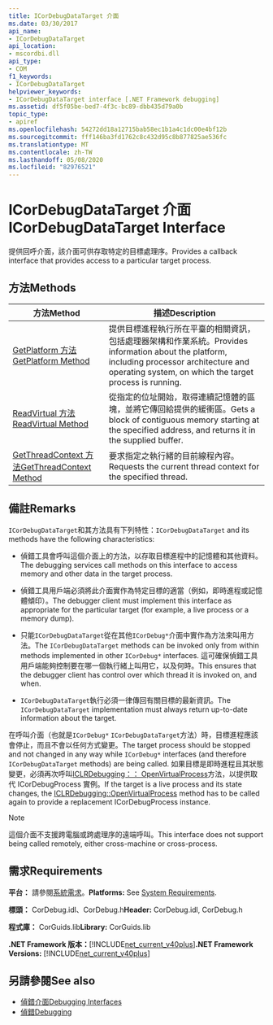 ```yaml
---
title: ICorDebugDataTarget 介面
ms.date: 03/30/2017
api_name:
- ICorDebugDataTarget
api_location:
- mscordbi.dll
api_type:
- COM
f1_keywords:
- ICorDebugDataTarget
helpviewer_keywords:
- ICorDebugDataTarget interface [.NET Framework debugging]
ms.assetid: df5f05be-bed7-4f3c-bc89-dbb435d79a0b
topic_type:
- apiref
ms.openlocfilehash: 54272dd18a12715bab58ec1b1a4c1dc00e4bf12b
ms.sourcegitcommit: fff146ba3fd1762c8c432d95c8b877825ae536fc
ms.translationtype: MT
ms.contentlocale: zh-TW
ms.lasthandoff: 05/08/2020
ms.locfileid: "82976521"
---
```

# <a name="icordebugdatatarget-interface"></a><span data-ttu-id="950de-102">ICorDebugDataTarget 介面</span><span class="sxs-lookup"><span data-stu-id="950de-102">ICorDebugDataTarget Interface</span></span>
<span data-ttu-id="950de-103">提供回呼介面，該介面可供存取特定的目標處理序。</span><span class="sxs-lookup"><span data-stu-id="950de-103">Provides a callback interface that provides access to a particular target process.</span></span>  
  
## <a name="methods"></a><span data-ttu-id="950de-104">方法</span><span class="sxs-lookup"><span data-stu-id="950de-104">Methods</span></span>  
  
|<span data-ttu-id="950de-105">方法</span><span class="sxs-lookup"><span data-stu-id="950de-105">Method</span></span>|<span data-ttu-id="950de-106">描述</span><span class="sxs-lookup"><span data-stu-id="950de-106">Description</span></span>|  
|------------|-----------------|  
|[<span data-ttu-id="950de-107">GetPlatform 方法</span><span class="sxs-lookup"><span data-stu-id="950de-107">GetPlatform Method</span></span>](icordebugdatatarget-getplatform-method.md)|<span data-ttu-id="950de-108">提供目標進程執行所在平臺的相關資訊，包括處理器架構和作業系統。</span><span class="sxs-lookup"><span data-stu-id="950de-108">Provides information about the platform, including processor architecture and operating system, on which the target process is running.</span></span>|  
|[<span data-ttu-id="950de-109">ReadVirtual 方法</span><span class="sxs-lookup"><span data-stu-id="950de-109">ReadVirtual Method</span></span>](icordebugdatatarget-readvirtual-method.md)|<span data-ttu-id="950de-110">從指定的位址開始，取得連續記憶體的區塊，並將它傳回給提供的緩衝區。</span><span class="sxs-lookup"><span data-stu-id="950de-110">Gets a block of contiguous memory starting at the specified address, and returns it in the supplied buffer.</span></span>|  
|[<span data-ttu-id="950de-111">GetThreadContext 方法</span><span class="sxs-lookup"><span data-stu-id="950de-111">GetThreadContext Method</span></span>](icordebugdatatarget-getthreadcontext-method.md)|<span data-ttu-id="950de-112">要求指定之執行緒的目前線程內容。</span><span class="sxs-lookup"><span data-stu-id="950de-112">Requests the current thread context for the specified thread.</span></span>|  
  
## <a name="remarks"></a><span data-ttu-id="950de-113">備註</span><span class="sxs-lookup"><span data-stu-id="950de-113">Remarks</span></span>  
 <span data-ttu-id="950de-114">`ICorDebugDataTarget`和其方法具有下列特性：</span><span class="sxs-lookup"><span data-stu-id="950de-114">`ICorDebugDataTarget` and its methods have the following characteristics:</span></span>  
  
- <span data-ttu-id="950de-115">偵錯工具會呼叫這個介面上的方法，以存取目標進程中的記憶體和其他資料。</span><span class="sxs-lookup"><span data-stu-id="950de-115">The debugging services call methods on this interface to access memory and other data in the target process.</span></span>  
  
- <span data-ttu-id="950de-116">偵錯工具用戶端必須將此介面實作為特定目標的適當（例如，即時進程或記憶體傾印）。</span><span class="sxs-lookup"><span data-stu-id="950de-116">The debugger client must implement this interface as appropriate for the particular target (for example, a live process or a memory dump).</span></span>  
  
- <span data-ttu-id="950de-117">只能`ICorDebugDataTarget`從在其他`ICorDebug*`介面中實作為方法來叫用方法。</span><span class="sxs-lookup"><span data-stu-id="950de-117">The `ICorDebugDataTarget` methods can be invoked only from within methods implemented in other `ICorDebug*` interfaces.</span></span> <span data-ttu-id="950de-118">這可確保偵錯工具用戶端能夠控制要在哪一個執行緒上叫用它，以及何時。</span><span class="sxs-lookup"><span data-stu-id="950de-118">This ensures that the debugger client has control over which thread it is invoked on, and when.</span></span>  
  
- <span data-ttu-id="950de-119">`ICorDebugDataTarget`執行必須一律傳回有關目標的最新資訊。</span><span class="sxs-lookup"><span data-stu-id="950de-119">The `ICorDebugDataTarget` implementation must always return up-to-date information about the target.</span></span>  
  
 <span data-ttu-id="950de-120">在呼叫介面（也就是`ICorDebug*` `ICorDebugDataTarget`方法）時，目標進程應該會停止，而且不會以任何方式變更。</span><span class="sxs-lookup"><span data-stu-id="950de-120">The target process should be stopped and not changed in any way while `ICorDebug*` interfaces (and therefore `ICorDebugDataTarget` methods) are being called.</span></span> <span data-ttu-id="950de-121">如果目標是即時進程且其狀態變更，必須再次呼叫[ICLRDebugging：： OpenVirtualProcess](iclrdebugging-openvirtualprocess-method.md)方法，以提供取代 ICorDebugProcess 實例。</span><span class="sxs-lookup"><span data-stu-id="950de-121">If the target is a live process and its state changes, the [ICLRDebugging::OpenVirtualProcess](iclrdebugging-openvirtualprocess-method.md) method has to be called again to provide a replacement ICorDebugProcess instance.</span></span>  
  
> [!NOTE]
> <span data-ttu-id="950de-122">這個介面不支援跨電腦或跨處理序的遠端呼叫。</span><span class="sxs-lookup"><span data-stu-id="950de-122">This interface does not support being called remotely, either cross-machine or cross-process.</span></span>  
  
## <a name="requirements"></a><span data-ttu-id="950de-123">需求</span><span class="sxs-lookup"><span data-stu-id="950de-123">Requirements</span></span>  
 <span data-ttu-id="950de-124">**平台：** 請參閱[系統需求](../../get-started/system-requirements.md)。</span><span class="sxs-lookup"><span data-stu-id="950de-124">**Platforms:** See [System Requirements](../../get-started/system-requirements.md).</span></span>  
  
 <span data-ttu-id="950de-125">**標頭：** CorDebug.idl、CorDebug.h</span><span class="sxs-lookup"><span data-stu-id="950de-125">**Header:** CorDebug.idl, CorDebug.h</span></span>  
  
 <span data-ttu-id="950de-126">**程式庫：** CorGuids.lib</span><span class="sxs-lookup"><span data-stu-id="950de-126">**Library:** CorGuids.lib</span></span>  
  
 <span data-ttu-id="950de-127">**.NET Framework 版本：**[!INCLUDE[net_current_v40plus](../../../../includes/net-current-v40plus-md.md)]</span><span class="sxs-lookup"><span data-stu-id="950de-127">**.NET Framework Versions:** [!INCLUDE[net_current_v40plus](../../../../includes/net-current-v40plus-md.md)]</span></span>  
  
## <a name="see-also"></a><span data-ttu-id="950de-128">另請參閱</span><span class="sxs-lookup"><span data-stu-id="950de-128">See also</span></span>

- [<span data-ttu-id="950de-129">偵錯介面</span><span class="sxs-lookup"><span data-stu-id="950de-129">Debugging Interfaces</span></span>](debugging-interfaces.md)
- [<span data-ttu-id="950de-130">偵錯</span><span class="sxs-lookup"><span data-stu-id="950de-130">Debugging</span></span>](index.md)
